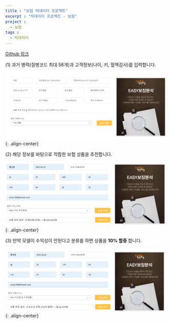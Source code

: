 ```yaml
---
title : "보험 빅데이터 프로젝트"
excerpt : "빅데이터 프로젝트 - 보험"
project :
  - 보험
tags :
  - 빅데이터
---
```


[Github 링크](https://github.com/POSCO-AI-BIG-9th-A/POSCO_Academy_A2
)     

(1) 과거 병력(질병코드 최대 58개)과 고객정보(나이, 키, 혈액검사)를 입력합니다.  

![](/assets/images/recommend1.png){: .align-center}  

(2) 해당 정보를 바탕으로 적합한 보험 상품을 추천합니다.  

![](/assets/images/recommend2.png){: .align-center}  

(3) 만약 모델이 수익성이 안된다고 분류를 하면 상품을 **10% 할증** 합니다.  

![](/assets/images/recommend3.png){: .align-center}  
